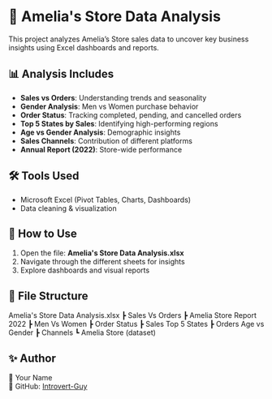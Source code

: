 # 🏬 Amelia's Store Data Analysis  

This project analyzes Amelia’s Store sales data to uncover key business insights using Excel dashboards and reports.  

## 📊 Analysis Includes
- **Sales vs Orders**: Understanding trends and seasonality  
- **Gender Analysis**: Men vs Women purchase behavior  
- **Order Status**: Tracking completed, pending, and cancelled orders  
- **Top 5 States by Sales**: Identifying high-performing regions  
- **Age vs Gender Analysis**: Demographic insights  
- **Sales Channels**: Contribution of different platforms  
- **Annual Report (2022)**: Store-wide performance  

## 🛠 Tools Used
- Microsoft Excel (Pivot Tables, Charts, Dashboards)  
- Data cleaning & visualization  

## 🚀 How to Use
1. Open the file: **Amelia's Store Data Analysis.xlsx**  
2. Navigate through the different sheets for insights  
3. Explore dashboards and visual reports  

## 📂 File Structure
Amelia's Store Data Analysis.xlsx
┣ Sales Vs Orders
┣ Amelia Store Report 2022
┣ Men Vs Women
┣ Order Status
┣ Sales Top 5 States
┣ Orders Age vs Gender
┣ Channels
┗ Amelia Store (dataset)

## ✨ Author
👤 Your Name  
🔗 GitHub: [Introvert-Guy](https://github.com/Introvert-Guy)  

